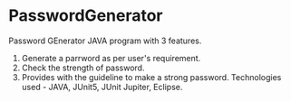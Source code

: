 # PasswordGenerator



Password GEnerator JAVA program with 3 features.
1. Generate a parrword as per user's requirement.
2. Check the strength of password.
3. Provides with the guideline to make a strong password.
Technologies used - JAVA, JUnit5, JUnit Jupiter, Eclipse.
